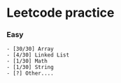 Leetcode practice
===


### Easy

```
- [30/30] Array
- [4/30] Linked List
- [1/30] Math
- [1/30] String
- [?] Other....
```